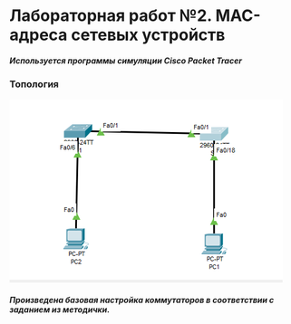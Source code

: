 # Лабораторная работ №2. MAC-адреса сетевых устройств
##### Используется программы симуляции Cisco Packet Tracer

###                                       Топология
![](https://github.com/A1exger/Network-Engineer/blob/main/Labs/Lab2/%D1%82%D0%BE%D0%BF%D0%BE%D0%BB%D0%BE%D0%B3%D0%B8%D1%8F.PNG)
##### Произведена базовая настройка коммутаторов в соответствии с заданием из методички.

